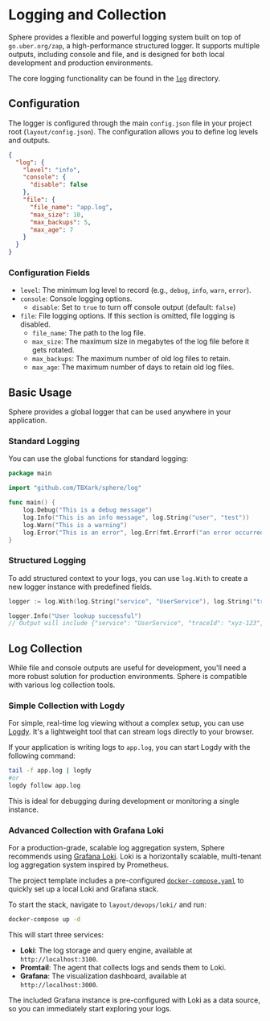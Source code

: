 # Logging and Collection

Sphere provides a flexible and powerful logging system built on top of `go.uber.org/zap`, a high-performance structured
logger. It supports multiple outputs, including console and file, and is designed for both local development and
production environments.

The core logging functionality can be found in the [`log`](../log) directory.

## Configuration

The logger is configured through the main `config.json` file in your project root (`layout/config.json`). The
configuration allows you to define log levels and outputs.

```json
{
  "log": {
    "level": "info",
    "console": {
      "disable": false
    },
    "file": {
      "file_name": "app.log",
      "max_size": 10,
      "max_backups": 5,
      "max_age": 7
    }
  }
}
```

### Configuration Fields

* `level`: The minimum log level to record (e.g., `debug`, `info`, `warn`, `error`).
* `console`: Console logging options.
    * `disable`: Set to `true` to turn off console output (default: `false`)
* `file`: File logging options. If this section is omitted, file logging is disabled.
    * `file_name`: The path to the log file.
    * `max_size`: The maximum size in megabytes of the log file before it gets rotated.
    * `max_backups`: The maximum number of old log files to retain.
    * `max_age`: The maximum number of days to retain old log files.

## Basic Usage

Sphere provides a global logger that can be used anywhere in your application.

### Standard Logging

You can use the global functions for standard logging:

```go
package main

import "github.com/TBXark/sphere/log"

func main() {
	log.Debug("This is a debug message")
	log.Info("This is an info message", log.String("user", "test"))
	log.Warn("This is a warning")
	log.Error("This is an error", log.Err(fmt.Errorf("an error occurred")))
}
```

### Structured Logging

To add structured context to your logs, you can use `log.With` to create a new logger instance with predefined fields.

```go
logger := log.With(log.String("service", "UserService"), log.String("traceId", "xyz-123"))

logger.Info("User lookup successful")
// Output will include {"service": "UserService", "traceId": "xyz-123", "message": "User lookup successful"}
```

## Log Collection

While file and console outputs are useful for development, you'll need a more robust solution for production
environments. Sphere is compatible with various log collection tools.

### Simple Collection with Logdy

For simple, real-time log viewing without a complex setup, you can use [Logdy](https://github.com/logdyhq/logdy-core).
It's a lightweight tool that can stream logs directly to your browser.

If your application is writing logs to `app.log`, you can start Logdy with the following command:

```bash
tail -f app.log | logdy
#or
logdy follow app.log
```

This is ideal for debugging during development or monitoring a single instance.

### Advanced Collection with Grafana Loki

For a production-grade, scalable log aggregation system, Sphere recommends
using [Grafana Loki](https://grafana.com/oss/loki/). Loki is a horizontally scalable, multi-tenant log aggregation
system inspired by Prometheus.

The project template includes a pre-configured [`docker-compose.yaml`](../layout/devops/loki/docker-compose.yaml) to
quickly set up a local Loki and Grafana stack.

To start the stack, navigate to `layout/devops/loki/` and run:

```bash
docker-compose up -d
```

This will start three services:

* **Loki**: The log storage and query engine, available at `http://localhost:3100`.
* **Promtail**: The agent that collects logs and sends them to Loki.
* **Grafana**: The visualization dashboard, available at `http://localhost:3000`.

The included Grafana instance is pre-configured with Loki as a data source, so you can immediately start exploring your
logs.
